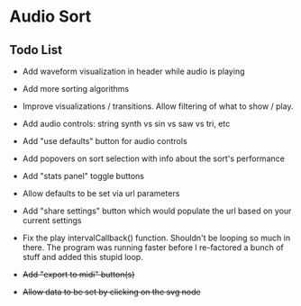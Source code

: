 # Audio Sort

## Todo List

- Add waveform visualization in header while audio is playing

- Add more sorting algorithms

- Improve visualizations / transitions. Allow filtering of what to show / play.

- Add audio controls: string synth vs sin vs saw vs tri, etc

- Add "use defaults" button for audio controls

- Add popovers on sort selection with info about the sort's performance

- Add "stats panel" toggle buttons

- Allow defaults to be set via url parameters

- Add "share settings" button which would populate the url based on your current settings

- Fix the play intervalCallback() function. Shouldn't be looping so much in there. The
  program was running faster before I re-factored a bunch of stuff and added this stupid loop.

- <del>Add "export to midi" button(s)</del>

- <del>Allow data to be set by clicking on the svg node</del>
  